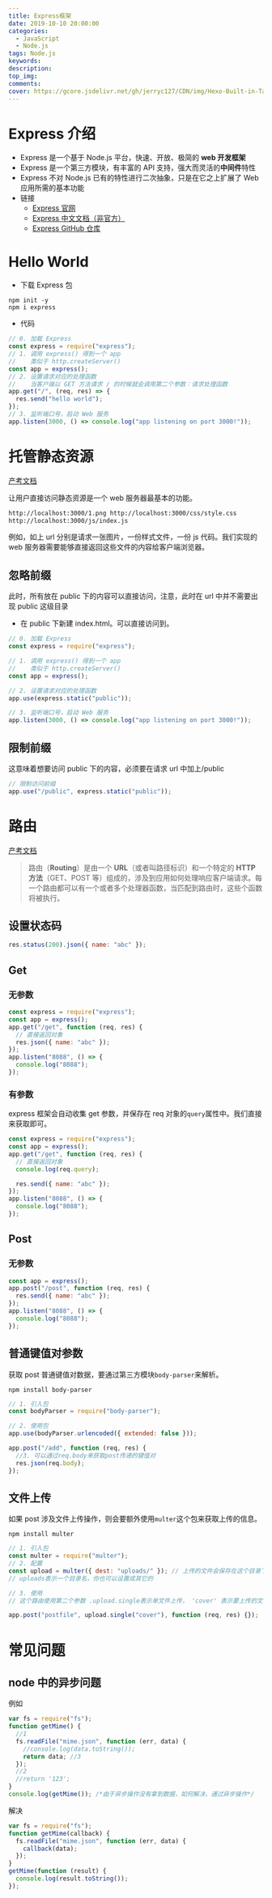 ```yaml
---
title: Express框架
date: 2019-10-10 20:00:00
categories:
  - JavaScript
  - Node.js
tags: Node.js
keywords:
description:
top_img:
comments:
cover: https://gcore.jsdelivr.net/gh/jerryc127/CDN/img/Hexo-Built-in-Tag-Plugins-COVER.png
---
```


# Express 介绍

- Express 是一个基于 Node.js 平台，快速、开放、极简的 **web 开发框架**
- Express 是一个第三方模块，有丰富的 API 支持，强大而灵活的**中间件**特性
- Express 不对 Node.js 已有的特性进行二次抽象，只是在它之上扩展了 Web 应用所需的基本功能
- 链接
  - [Express 官网](http://expressjs.com/)
  - [Express 中文文档（非官方）](http://www.expressjs.com.cn/)
  - [Express GitHub 仓库](https://github.com/expressjs/express)

# Hello World

- 下载 Express 包

```shell
npm init -y
npm i express
```

- 代码

```js
// 0. 加载 Express
const express = require("express");
// 1. 调用 express() 得到一个 app
//    类似于 http.createServer()
const app = express();
// 2. 设置请求对应的处理函数
//    当客户端以 GET 方法请求 / 的时候就会调用第二个参数：请求处理函数
app.get("/", (req, res) => {
  res.send("hello world");
});
// 3. 监听端口号，启动 Web 服务
app.listen(3000, () => console.log("app listening on port 3000!"));
```

# 托管静态资源

[产考文档](http://www.expressjs.com.cn/starter/static-files.html)

让用户直接访问静态资源是一个 web 服务器最基本的功能。

```html
http://localhost:3000/1.png http://localhost:3000/css/style.css
http://localhost:3000/js/index.js
```

例如，如上 url 分别是请求一张图片，一份样式文件，一份 js 代码。我们实现的 web 服务器需要能够直接返回这些文件的内容给客户端浏览器。

## 忽略前缀

此时，所有放在 public 下的内容可以直接访问，注意，此时在 url 中并不需要出现 public 这级目录

- 在 public 下新建 index.html。可以直接访问到。

```js
// 0. 加载 Express
const express = require("express");

// 1. 调用 express() 得到一个 app
//    类似于 http.createServer()
const app = express();

// 2. 设置请求对应的处理函数
app.use(express.static("public"));

// 3. 监听端口号，启动 Web 服务
app.listen(3000, () => console.log("app listening on port 3000!"));
```

## 限制前缀

这意味着想要访问 public 下的内容，必须要在请求 url 中加上/public

```js
// 限制访问前缀
app.use("/public", express.static("public"));
```

# 路由

[产考文档](http://www.expressjs.com.cn/starter/basic-routing.html)

> 路由（**Routing**）是由一个 **URL**（或者叫路径标识）和一个特定的 **HTTP 方法**（GET、POST 等）组成的，涉及到应用如何处理响应客户端请求。每一个路由都可以有一个或者多个处理器函数，当匹配到路由时，这些个函数将被执行。

## 设置状态码

```js
res.status(200).json({ name: "abc" });
```

## Get

### 无参数

```js
const express = require("express");
const app = express();
app.get("/get", function (req, res) {
  // 直接返回对象
  res.json({ name: "abc" });
});
app.listen("8088", () => {
  console.log("8088");
});
```

### 有参数

express 框架会自动收集 get 参数，并保存在 req 对象的`query`属性中。我们直接来获取即可。

```js
const express = require("express");
const app = express();
app.get("/get", function (req, res) {
  // 直接返回对象
  console.log(req.query);

  res.send({ name: "abc" });
});
app.listen("8088", () => {
  console.log("8088");
});
```

## Post

### 无参数

```js
const app = express();
app.post("/post", function (req, res) {
  res.send({ name: "abc" });
});
app.listen("8088", () => {
  console.log("8088");
});
```

## 普通键值对参数

获取 post 普通键值对数据，要通过第三方模块`body-parser`来解析。

```shell
npm install body-parser
```

```js
// 1. 引入包
const bodyParser = require("body-parser");

// 2. 使用包
app.use(bodyParser.urlencoded({ extended: false }));

app.post("/add", function (req, res) {
  //3. 可以通过req.body来获取post传递的键值对
  res.json(req.body);
});
```

## 文件上传

如果 post 涉及文件上传操作，则会要额外使用`multer`这个包来获取上传的信息。

```shell
npm install multer
```

```js
// 1. 引入包
const multer = require("multer");
// 2. 配置
const upload = multer({ dest: "uploads/" }); // 上传的文件会保存在这个目录下
// uploads表示一个目录名，你也可以设置成其它的

// 3. 使用
// 这个路由使用第二个参数 .upload.single表示单文件上传， 'cover' 表示要上传的文件在本次上次数据中的键名。类似于<input type="file" name='cover'/>

app.post("postfile", upload.single("cover"), function (req, res) {});
```

# 常见问题

## node 中的异步问题

例如

```js
var fs = require("fs");
function getMime() {
  //1
  fs.readFile("mime.json", function (err, data) {
    //console.log(data.toString());
    return data; //3
  });
  //2
  //return '123';
}
console.log(getMime()); /*由于异步操作没有拿到数据，如何解决，通过异步操作*/
```

解决

```js
var fs = require("fs");
function getMime(callback) {
  fs.readFile("mime.json", function (err, data) {
    callback(data);
  });
}
getMime(function (result) {
  console.log(result.toString());
});
```
